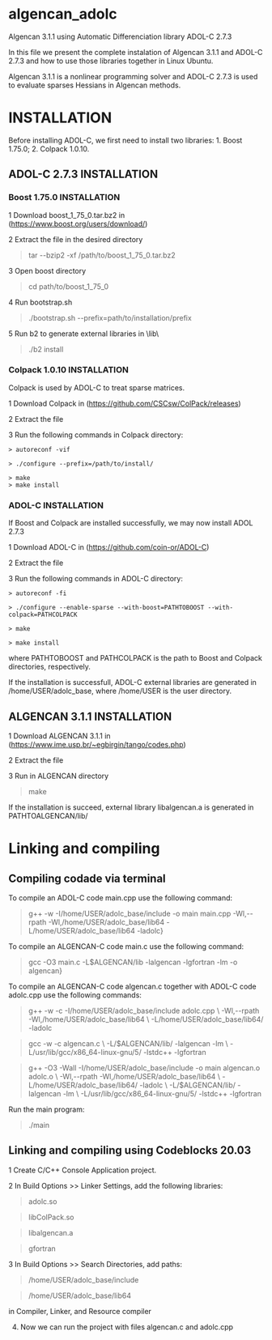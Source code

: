 # algencan_adolc
Algencan 3.1.1 using Automatic Differenciation library ADOL-C 2.7.3

In this file we present the complete instalation of Algencan 3.1.1 and ADOL-C 2.7.3 and how to use those libraries together in Linux Ubuntu.

Algencan 3.1.1 is a nonlinear programming solver and ADOL-C 2.7.3 is used to evaluate sparses Hessians in Algencan methods.

# INSTALLATION

Before installing ADOL-C, we first need to install two libraries: 1. Boost 1.75.0; 2. Colpack 1.0.10.

## ADOL-C 2.7.3 INSTALLATION

### Boost 1.75.0 INSTALLATION

1 Download boost_1_75_0.tar.bz2 in (https://www.boost.org/users/download/)

2 Extract the file in the desired directory

> tar --bzip2 -xf /path/to/boost_1_75_0.tar.bz2

3 Open boost directory

> cd path/to/boost_1_75_0

4 Run bootstrap.sh

> ./bootstrap.sh --prefix=path/to/installation/prefix

5 Run b2 to generate external libraries in \lib\

>./b2 install

### Colpack 1.0.10 INSTALLATION

Colpack is used by ADOL-C to treat sparse matrices.

1 Download Colpack in (https://github.com/CSCsw/ColPack/releases)

2 Extract the file

3 Run the following commands in Colpack directory:

    > autoreconf -vif
    
    > ./configure --prefix=/path/to/install/
    
    > make
    > make install
    

### ADOL-C INSTALLATION

If Boost and Colpack are installed successfully, we may now install ADOL 2.7.3

1 Download ADOL-C in (https://github.com/coin-or/ADOL-C)

2 Extract the file

3 Run the following commands in ADOL-C directory:

    > autoreconf -fi
    
    > ./configure --enable-sparse --with-boost=PATHTOBOOST --with-colpack=PATHCOLPACK
    
    > make
    
    > make install

where PATHTOBOOST and PATHCOLPACK is the path to Boost and Colpack directories, respectively.


If the installation is successfull, ADOL-C external libraries are generated in /home/USER/adolc_base, where /home/USER is the user directory.

## ALGENCAN 3.1.1 INSTALLATION

1 Download ALGENCAN 3.1.1 in (https://www.ime.usp.br/~egbirgin/tango/codes.php)

2 Extract the file 

3 Run in ALGENCAN directory

> make

If the installation is succeed, external library libalgencan.a is generated in PATHTOALGENCAN/lib/

# Linking and compiling

## Compiling codade via terminal

To compile an ADOL-C code main.cpp use the following command:

> g++ -w -I/home/USER/adolc_base/include -o main main.cpp -Wl,--rpath -Wl,/home/USER/adolc_base/lib64 -L/home/USER/adolc_base/lib64 -ladolc}

To compile an ALGENCAN-C code main.c use the following command:

> gcc -O3 main.c -L\$ALGENCAN/lib -lalgencan -lgfortran -lm -o algencan}

To compile an ALGENCAN-C code algencan.c together with ADOL-C code adolc.cpp use the following commands:

> g++ -w -c -I/home/USER/adolc_base/include adolc.cpp \ -Wl,--rpath -Wl,/home/USER/adolc_base/lib64 \ -L/home/USER/adolc_base/lib64/ -ladolc

> gcc -w -c algencan.c \ -L/$ALGENCAN/lib/ -lalgencan -lm \ -L/usr/lib/gcc/x86_64-linux-gnu/5/ -lstdc++ -lgfortran

> g++ -O3 -Wall -I/home/USER/adolc_base/include -o main algencan.o adolc.o \ -Wl,--rpath -Wl,/home/USER/adolc_base/lib64 \ -L/home/USER/adolc_base/lib64/ -ladolc \ -L/$ALGENCAN/lib/ -lalgencan -lm \ -L/usr/lib/gcc/x86_64-linux-gnu/5/ -lstdc++ -lgfortran

Run the main program:

> ./main

## Linking and compiling using Codeblocks 20.03

1 Create C/C++ Console Application project.

2 In Build Options >> Linker Settings, add the following libraries:

> adolc.so

> libColPack.so

> libalgencan.a

> gfortran

3 In Build Options >> Search Directories, add paths:

> /home/USER/adolc\_base/include

> /home/USER/adolc\_base/lib64

in Compiler, Linker, and Resource compiler


4. Now we can run the project with files algencan.c and adolc.cpp
